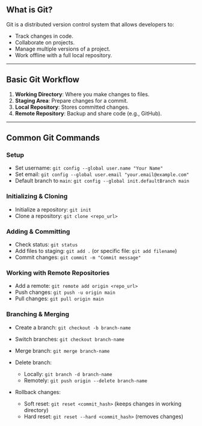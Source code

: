 ## What is Git?
Git is a distributed version control system that allows developers to:
- Track changes in code.
- Collaborate on projects.
- Manage multiple versions of a project.
- Work offline with a full local repository.

---

## Basic Git Workflow
1. **Working Directory**: Where you make changes to files.
2. **Staging Area**: Prepare changes for a commit.
3. **Local Repository**: Stores committed changes.
4. **Remote Repository**: Backup and share code (e.g., GitHub).

---

## Common Git Commands

### Setup
- Set username: `git config --global user.name "Your Name"`
- Set email: `git config --global user.email "your.email@example.com"`
- Default branch to `main`: `git config --global init.defaultBranch main`

### Initializing & Cloning
- Initialize a repository: `git init`
- Clone a repository: `git clone <repo_url>`

### Adding & Committing
- Check status: `git status`
- Add files to staging: `git add .` (or specific file: `git add filename`)
- Commit changes: `git commit -m "Commit message"`

### Working with Remote Repositories
- Add a remote: `git remote add origin <repo_url>`
- Push changes: `git push -u origin main`
- Pull changes: `git pull origin main`

### Branching & Merging
- Create a branch: `git checkout -b branch-name`
- Switch branches: `git checkout branch-name`
- Merge branch: `git merge branch-name`
- Delete branch:
  - Locally: `git branch -d branch-name`
  - Remotely: `git push origin --delete branch-name`

- Rollback changes:
  - Soft reset: `git reset <commit_hash>` (keeps changes in working directory)
  - Hard reset: `git reset --hard <commit_hash>` (removes changes)


